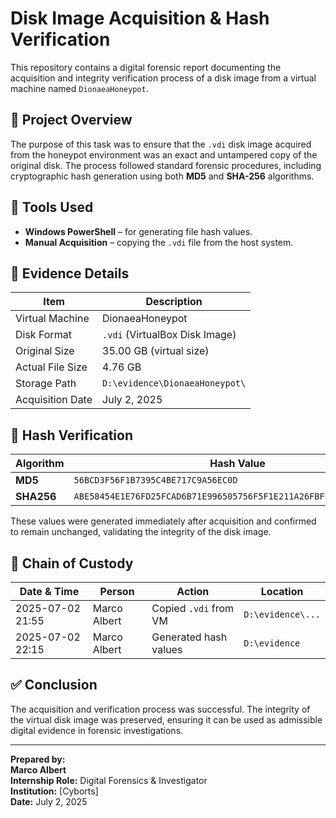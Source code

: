 # Disk Image Acquisition & Hash Verification

This repository contains a digital forensic report documenting the acquisition and integrity verification process of a disk image from a virtual machine named `DionaeaHoneypot`.

## 📌 Project Overview

The purpose of this task was to ensure that the `.vdi` disk image acquired from the honeypot environment was an exact and untampered copy of the original disk. The process followed standard forensic procedures, including cryptographic hash generation using both **MD5** and **SHA-256** algorithms.

## 🧪 Tools Used

- **Windows PowerShell** – for generating file hash values.
- **Manual Acquisition** – copying the `.vdi` file from the host system.

## 🧾 Evidence Details

| Item              | Description                                     |
|-------------------|-------------------------------------------------|
| Virtual Machine   | DionaeaHoneypot                                 |
| Disk Format       | `.vdi` (VirtualBox Disk Image)                  |
| Original Size     | 35.00 GB (virtual size)                         |
| Actual File Size  | 4.76 GB                                         |
| Storage Path      | `D:\evidence\DionaeaHoneypot\`                  |
| Acquisition Date  | July 2, 2025                                    |

## 🔐 Hash Verification

| Algorithm | Hash Value                                                                 |
|-----------|-----------------------------------------------------------------------------|
| **MD5**   | `56BCD3F56F1B7395C4BE717C9A56EC0D`                                          |
| **SHA256**| `ABE58454E1E76FD25FCAD6B71E996505756F5F1E211A26FBFEC03C22ED9256B5`         |

These values were generated immediately after acquisition and confirmed to remain unchanged, validating the integrity of the disk image.

## 📜 Chain of Custody

| Date & Time      | Person         | Action                     | Location                  |
|------------------|----------------|----------------------------|---------------------------|
| 2025-07-02 21:55 | Marco Albert   | Copied `.vdi` from VM      | `D:\evidence\...`         |
| 2025-07-02 22:15 | Marco Albert   | Generated hash values      | `D:\evidence`             |

## ✅ Conclusion

The acquisition and verification process was successful. The integrity of the virtual disk image was preserved, ensuring it can be used as admissible digital evidence in forensic investigations.

---

**Prepared by:**  
**Marco Albert**  
**Internship Role:** Digital Forensics & Investigator  
**Institution:** [Cyborts]  
**Date:** July 2, 2025
